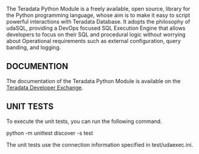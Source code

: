 The Teradata Python Module is a freely available, open source, library for the Python programming language, whose aim is to make it easy to script powerful interactions with Teradata Database. It adopts the philosophy of udaSQL, providing a DevOps focused SQL Execution Engine that allows developers to focus on their SQL and procedural logic without worrying about Operational requirements such as external configuration, query banding, and logging.

DOCUMENTION
-----------

The documentation of the Teradata Python Module is available on the <a href="https://developer.teradata.com/tools/reference/teradata-python-module">Teradata Developer Exchange</a>.

UNIT TESTS
----------

To execute the unit tests, you can run the following command.  

python -m unittest discover -s test

The unit tests use the connection information specified in test/udaexec.ini.


